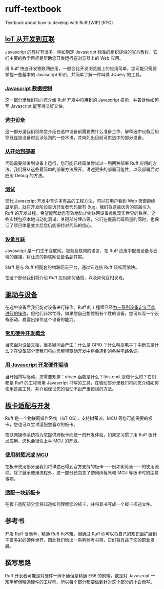 # ruff-textbook

Textbook about how to develop with Ruff [WIP] [RFC]

## [IoT 从开发到互联](https://github.com/linonetwo/ruff-textbook/tree/master/App-Develop)

Javascript 的教程有很多，例如制定 Javascript 标准的组织提供的[官方教程](http://www.w3school.com.cn/js/js_variables.asp)，它们主要的教学目标是帮助您开发运行在浏览器上的 Web 应用。
  
用 Ruff 快速开发物联网应用，一般会比开发浏览器上的应用简单，您可能只需要掌握一些基本的 Javascript 知识，并简单了解一种叫做 JQuery 的工具。

### [Javascript 数据控制](https://github.com/linonetwo/ruff-textbook/blob/master/App-Develop/Javascript-Dataflow.md)

这一部分里我们将向您介绍 Ruff 开发中将用到的 Javascript 技能，并告诉你如何写 Javascript 能写得又好又快。

### [选中设备](https://github.com/linonetwo/ruff-textbook/blob/master/App-Develop/Selecting-By-JQuery.md)

这一部分里我们将向您介绍在选中设备前需要做什么准备工作、解释选中设备后用导线连接设备时会涉及到的一些术语，并向列出目前可供选中的部分设备。

### [从开始到部署](https://github.com/linonetwo/ruff-textbook/blob/master/App-Develop/Init-%26-Deploy.md)

代码需要部署到设备上运行，您可能已经简单尝试过一到两种部署 Ruff 应用的方法。我们将从这些最简单的部署方法展开，讲述更多的部署可能性，以及部署后对应用 Debug 的方法。

### [测试](https://github.com/linonetwo/ruff-textbook/blob/master/App-Develop/Test.md)

现代 Javascript 开发中有许多有益的工程方法，可以在用户看到 Web 页面拒绝显示前，就在开发阶段告诉开发者代码里有 Bug。我们将这些优秀的实践引入 Ruff 的开发过程，希望能帮助您有效地防止物联网设备搅乱现实世界的秩序。这些实践包括本地自动化测试、关键部分埋点等，它们在提高代码质量的同时，也保证了项目体量变大后您仍能保持对代码的信心。

### [设备互联](https://github.com/linonetwo/ruff-textbook/blob/master/App-Develop/Get-Connected.md)

Javascript 是一门生于互联网，服务互联网的语言，在 Ruff 应用中配置设备与云端的连接，将让您的物联网设备名副其实。
  
Slaff 是与 Ruff 相配套的物联网云平台，通过它连接 Ruff 轻松而愉快。
  
在这个部分我们将介绍 Ruff 应用如何通信，以及如何互相发现。

## [驱动与设备](https://github.com/linonetwo/ruff-textbook/tree/master/Driver-%26-Device)

在选中设备后我们能对设备进行操作。Ruff 的工程师已经[为一系列设备定义了能进行的操作](https://rap.ruff.io)，但他们非常忙碌，如果您自己想控制有个性的设备，您可以写一个设备驱动，暴露出操作这个设备的能力。

### [常见硬件开发概念](https://github.com/linonetwo/ruff-textbook/blob/master/Driver-%26-Device/Electroinc-Concept.md)

当您面对设备文档，很多疑问会产生：什么是 GPIO ？什么叫高电平？中断又是什么？在设备部分里我们将向您解释驱动开发中将会遇到的各种电路名词。

### [用 Javascript 开发硬件驱动](https://github.com/linonetwo/ruff-textbook/blob/master/Driver-%26-Device/Device-Driver-By-Javascript.md)

当开始撰写驱动，您需要知道：driver 函数是什么？this.emit 是做什么的？它们都是 Ruff 的工程师用 Javascript 书写的工具，在驱动部分里我们将向您介绍如何使用这些工具，并介绍保证您的驱动不出严重错误的方法。

## [板卡适配与开发](https://github.com/linonetwo/ruff-textbook/tree/master/Boards)

Ruff 是一个物联网操作系统（IoT OS），支持树莓派、MCU 等您可能需要的板卡，您也可以尝试适配您喜欢的板卡。
  
物联网操作系统将为您提供跨板卡而统一的开发体验，如果您习惯了用 Ruff 板开发应用，您也会很快上手 MCU 的开发。

### [使用树莓派或 MCU](https://github.com/linonetwo/ruff-textbook/blob/master/Boards/RaspberryPi-%26-MCU.md)

在板卡使用部分里我们将详述已得到官方支持的板卡——例如树莓派——的使用流程。除了展示使用流程外，这一部分还包含了使用树莓派和 MCU 等板卡时的注意事项。

### [适配一块新板卡](https://github.com/linonetwo/ruff-textbook/blob/master/Boards/Board-Adaption.md)

在板卡适配部分您将知道如何理解您的板卡，并将其书写成一个板卡描述文件。

## 参考书

开发 Ruff 很简单，精通 Ruff 也不难，但通过 Ruff 你可以将自己的知识面扩展到丰富多彩的硬件世界，因此我们给出一系列参考书目，它们将有益于您的职业发展。

## 撰写思路

Ruff 开发者可能是对硬件一窍不通但是精通 ES6 的前端，或是对 Javascript 一知半解但精通硬件的工程师。所以每个部分都要做到针对这个部分的小白而写。
